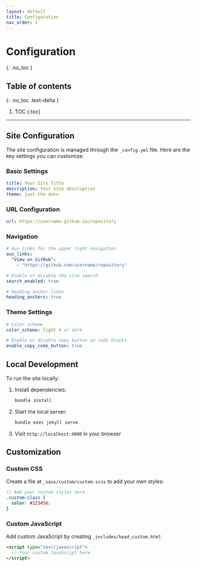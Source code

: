 ```yaml
---
layout: default
title: Configuration
nav_order: 2
---
```


# Configuration
{: .no_toc }

## Table of contents
{: .no_toc .text-delta }

1. TOC
{:toc}

---

## Site Configuration

The site configuration is managed through the `_config.yml` file. Here are the key settings you can customize:

### Basic Settings

```yaml
title: Your Site Title
description: Your site description
theme: just-the-docs
```

### URL Configuration

```yaml
url: https://username.github.io/repository
```

### Navigation

```yaml
# Aux links for the upper right navigation
aux_links:
  "View on GitHub":
    - "https://github.com/username/repository"

# Enable or disable the site search
search_enabled: true

# Heading anchor links
heading_anchors: true
```

### Theme Settings

```yaml
# Color scheme
color_scheme: light # or dark

# Enable or disable copy button on code blocks
enable_copy_code_button: true
```

## Local Development

To run the site locally:

1. Install dependencies:
   ```bash
   bundle install
   ```

2. Start the local server:
   ```bash
   bundle exec jekyll serve
   ```

3. Visit `http://localhost:4000` in your browser

## Customization

### Custom CSS

Create a file at `_sass/custom/custom.scss` to add your own styles:

```scss
// Add your custom styles here
.custom-class {
  color: #123456;
}
```

### Custom JavaScript

Add custom JavaScript by creating `_includes/head_custom.html`:

```html
<script type="text/javascript">
  // Your custom JavaScript here
</script>
``` 